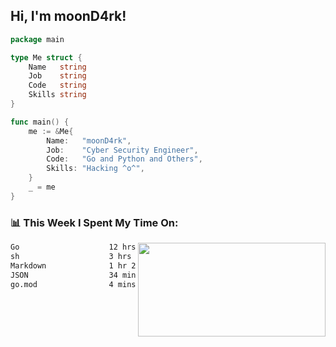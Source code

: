 <h2> Hi, I'm moonD4rk!</h2>

```go
package main

type Me struct {
	Name   string
	Job    string
	Code   string
	Skills string
}

func main() {
	me := &Me{
		Name:   "moonD4rk",
		Job:    "Cyber Security Engineer",
		Code:   "Go and Python and Others",
		Skills: "Hacking ^o^",
	}
	_ = me
}
```

<h3>📊 This Week I Spent My Time On:</h3>
<img align='right' src="https://github-readme-stats.vercel.app/api?username=moond4rk&show_icons=true&theme=radical", width="300" height="150">

<!--START_SECTION:waka-->

```txt
Go                    12 hrs 14 mins  █████████████████░░░░░░░░   67.55 %
sh                    3 hrs 46 mins   █████▒░░░░░░░░░░░░░░░░░░░   20.79 %
Markdown              1 hr 24 mins    ██░░░░░░░░░░░░░░░░░░░░░░░   07.81 %
JSON                  34 mins         ▓░░░░░░░░░░░░░░░░░░░░░░░░   03.20 %
go.mod                4 mins          ░░░░░░░░░░░░░░░░░░░░░░░░░   00.38 %
```

<!--END_SECTION:waka-->

